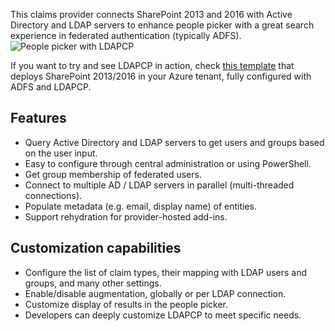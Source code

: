This claims provider connects SharePoint 2013 and 2016 with Active Directory and LDAP servers to enhance people picker with a great search experience in federated authentication (typically ADFS).  
![People picker with LDAPCP](https://cloud.githubusercontent.com/assets/8788631/25440961/3b8db40a-2aa1-11e7-9070-aee808950f38.PNG)

If you want to try and see LDAPCP in action, check [this template](https://azure.microsoft.com/en-us/resources/templates/sharepoint-adfs/) that deploys SharePoint 2013/2016 in your Azure tenant, fully configured with ADFS and LDAPCP.

## Features

- Query Active Directory and LDAP servers to get users and groups based on the user input.
- Easy to configure through central administration or using PowerShell.
- Get group membership of federated users.
- Connect to multiple AD / LDAP servers in parallel (multi-threaded connections).
- Populate metadata (e.g. email, display name) of entities.
- Support rehydration for provider-hosted add-ins.

## Customization capabilities

- Configure the list of claim types, their mapping with LDAP users and groups, and many other settings.
- Enable/disable augmentation, globally or per LDAP connection.
- Customize display of results in the people picker.
- Developers can deeply customize LDAPCP to meet specific needs.
